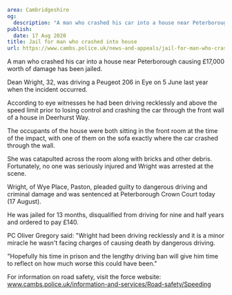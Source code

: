 ```yaml
area: Cambridgeshire
og:
  description: "A man who crashed his car into a house near Peterborough causing \xA317,000 worth of damage has been jailed."
publish:
  date: 17 Aug 2020
title: Jail for man who crashed into house
url: https://www.cambs.police.uk/news-and-appeals/jail-for-man-who-crashedinto-house-1
```

A man who crashed his car into a house near Peterborough causing £17,000 worth of damage has been jailed.

Dean Wright, 32, was driving a Peugeot 206 in Eye on 5 June last year when the incident occurred.

According to eye witnesses he had been driving recklessly and above the speed limit prior to losing control and crashing the car through the front wall of a house in Deerhurst Way.

The occupants of the house were both sitting in the front room at the time of the impact, with one of them on the sofa exactly where the car crashed through the wall.

She was catapulted across the room along with bricks and other debris. Fortunately, no one was seriously injured and Wright was arrested at the scene.

Wright, of Wye Place, Paston, pleaded guilty to dangerous driving and criminal damage and was sentenced at Peterborough Crown Court today (17 August).

He was jailed for 13 months, disqualified from driving for nine and half years and ordered to pay £140.

PC Oliver Gregory said: "Wright had been driving recklessly and it is a minor miracle he wasn't facing charges of causing death by dangerous driving.

"Hopefully his time in prison and the lengthy driving ban will give him time to reflect on how much worse this could have been."

For information on road safety, visit the force website: www.cambs.police.uk/information-and-services/Road-safety/Speeding
